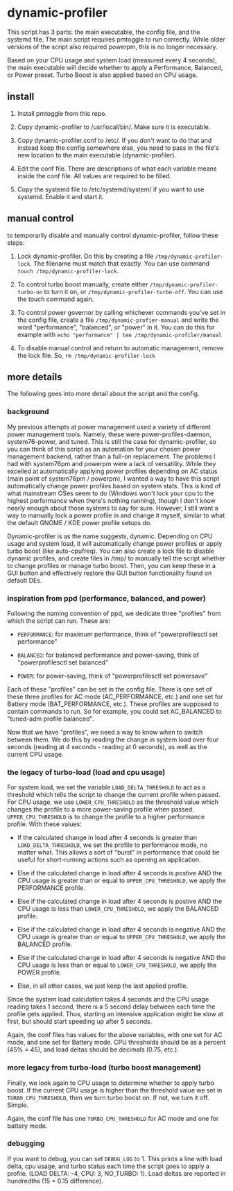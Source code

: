 # dynamic-profiler

This script has 3 parts: the main executable, the config file, and the systemd file. The main script requires pmtoggle to run correctly. While older versions of the script also required powerpm, this is no longer necessary.

Based on your CPU usage and system load (measured every 4 seconds), the main executable will decide whether to apply a Performance, Balanced, or Power preset. Turbo Boost is also applied based on CPU usage.

## install

1. Install pmtoggle from this repo.

2. Copy dynamic-profiler to /usr/local/bin/. Make sure it is executable.

3. Copy dynamic-profiler.conf to /etc/. If you don't want to do that and instead keep the config somewhere else, you need to pass in the file's new location to the main executable (dynamic-profiler).

4. Edit the conf file. There are descriptions of what each variable means inside the conf file. All values are required to be filled.

5. Copy the systemd file to /etc/systemd/system/ if you want to use systemd. Enable it and start it.

## manual control

to temporarily disable and manually control dynamic-profiler, follow these steps:

1) Lock dynamic-profiler. Do this by creating a file ```/tmp/dynamic-profiler-lock```. The filename must match that exactly. You can use command ```touch /tmp/dynamic-profiler-lock```.

2) To control turbo boost manually, create either ```/tmp/dynamic-profiler-turbo-on``` to turn it on, or ```/tmp/dynamic-profiler-turbo-off```. You can use the touch command again.

3) To control power governor by calling whichever commands you've set in the config file, create a file ```/tmp/dynamic-profier-manual``` and write the word "performance", "balanced", or "power" in it. You can do this for example with ```echo "performance" | tee /tmp/dynamic-profiler/manual```

4) To disable manual control and return to automatic management, remove the lock file. So, ```rm /tmp/dynamic-profiler-lock```

## more details

The following goes into more detail about the script and the config.

### background

My previous attempts at power management used a variety of different power management tools. Namely, these were power-profiles-daemon, system76-power, and tuned. This is still the case for dynamic-profiler, so you can think of this script as an automation for your chosen power management backend, rather than a full-on replacement. The problems I had with system76pm and powerpm were a lack of versatility. While they excelled at automatically applying power profiles depending on AC status (main point of system76pm / powerpm), I wanted a way to have this script automatically change power profiles based on system stats. This is kind of what mainstream OSes seem to do (Windows won't lock your cpu to the highest performance when there's nothing running), though I don't know nearly enough about those systems to say for sure. However, I still want a way to manually lock a power profile in and change it myself, similar to what the default GNOME / KDE power profile setups do.

Dynamic-profiler is as the name suggests, dynamic. Depending on CPU usage and system load, it will automatically change power profiles or apply turbo boost (like auto-cpufreq). You can also create a lock file to disable dynamic profiles, and create files in /tmp/ to manually tell the script whether to change profiles or manage turbo boost. Then, you can keep these in a GUI button and effectively restore the GUI button functionality found on default DEs.

### inspiration from ppd (performance, balanced, and power)

Following the naming convention of ppd, we dedicate three "profiles" from which the script can run. These are:
 
- ```PERFORMANCE```: for maximum performance, think of "powerprofilesctl set performance" 

- ```BALANCED```: for balanced performance and power-saving, think of "powerprofilesctl set balanced" 

- ```POWER```: for power-saving, think of "powerprofilesctl set powersave" 

Each of these "profiles" can be set in the config file. There is one set of these three profiles for AC mode (AC_PERFORMANCE, etc.) and one set for Battery mode (BAT_PERFORMANCE, etc.). These profiles are supposed to contain commands to run. So for example, you could set AC_BALANCED to "tuned-adm profile balanced".

Now that we have "profiles", we need a way to know when to switch between them. We do this by reading the change in system load over four seconds (reading at 4 seconds - reading at 0 seconds), as well as the current CPU usage. 

### the legacy of turbo-load (load and cpu usage)

For system load, we set the variable ```LOAD_DELTA_THRESHOLD``` to act as a threshold which tells the script to change the current profile when passed. For CPU usage, we use ```LOWER_CPU_THRESHOLD``` as the threshold value which changes the profile to a more power-saving profile when passed. ```UPPER_CPU_THRESHOLD``` is to change the profile to a higher performance profile. With these values:

- If the calculated change in load after 4 seconds is greater than ```LOAD_DELTA_THRESHOLD```, we set the profile to performance mode, no matter what. This allows a sort of "burst" in performance that could be useful for short-running actions such as opening an application.

- Else if the calculated change in load after 4 seconds is postive AND the CPU usage is greater than or equal to ```UPPER_CPU_THRESHOLD```, we apply the PERFORMANCE profile.

- Else if the calculated change in load after 4 seconds is postive AND the CPU usage is less than ```LOWER_CPU_THRESHOLD```, we apply the BALANCED profile.

- Else if the calculated change in load after 4 seconds is negative AND the CPU usage is greater than or equal to ```UPPER_CPU_THRESHOLD```, we apply the BALANCED profile.

- Else if the calculated change in load after 4 seconds is negative AND the CPU usage is less than or equal to ```LOWER_CPU_THRESHOLD```, we apply the POWER profile.

- Else, in all other cases, we just keep the last applied profile.

Since the system load calculation takes 4 seconds and the CPU usage reading takes 1 second, there is a 5 second delay between each time the profile gets applied. Thus, starting an intensive application might be slow at first, but should start speeding up after 5 seconds.

Again, the conf files has values for the above variables, with one set for AC mode, and one set for Battery mode. CPU thresholds should be as a percent (45% = 45), and load deltas should be decimals (0.75, etc.).

### more legacy from turbo-load (turbo boost management)

Finally, we look again to CPU usage to determine whether to apply turbo boost. If the current CPU usage is higher than the threshold value we set in ```TURBO_CPU_THRESHOLD```, then we turn turbo boost on. If not, we turn it off. Simple.

Again, the conf file has one ```TURBO_CPU_THRESHOLD``` for AC mode and one for battery mode.

### debugging

If you want to debug, you can set ```DEBUG_LOG``` to 1. This prints a line with load delta, cpu usage, and turbo status each time the script goes to apply a profile. (LOAD DELTA: -4, CPU: 3, NO_TURBO: 1). Load deltas are reported in hundredths (15 = 0.15 difference).